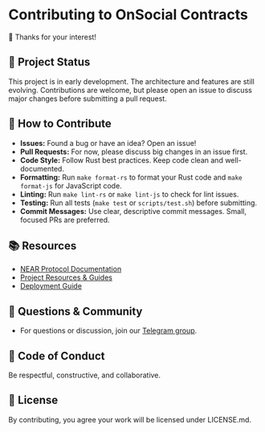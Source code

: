 # Contributing to OnSocial Contracts

👋 Thanks for your interest!

## 🚦 Project Status

This project is in early development. The architecture and features are still evolving. Contributions are welcome, but please open an issue to discuss major changes before submitting a pull request.

## 📝 How to Contribute

- **Issues:** Found a bug or have an idea? Open an issue!
- **Pull Requests:** For now, please discuss big changes in an issue first.
- **Code Style:** Follow Rust best practices. Keep code clean and well-documented.
- **Formatting:** Run `make format-rs` to format your Rust code and `make format-js` for JavaScript code.
- **Linting:** Run `make lint-rs` or `make lint-js` to check for lint issues.
- **Testing:** Run all tests (`make test` or `scripts/test.sh`) before submitting.
- **Commit Messages:** Use clear, descriptive commit messages. Small, focused PRs are preferred.

## 📚 Resources

- [NEAR Protocol Documentation](https://docs.near.org/)
- [Project Resources & Guides](Resources/README.md)
- [Deployment Guide](Resources/deployment-guide.md)

## 💬 Questions & Community

- For questions or discussion, join our [Telegram group](https://t.me/+uFffTvsfx59mYTRk).

## 🤝 Code of Conduct

Be respectful, constructive, and collaborative.

## 📄 License

By contributing, you agree your work will be licensed under LICENSE.md.